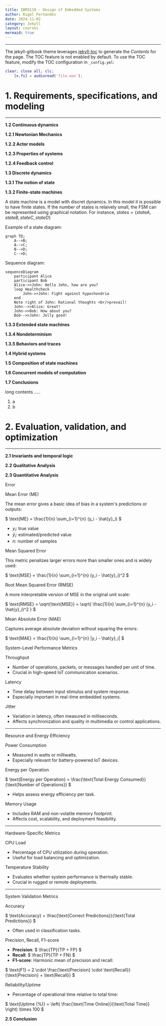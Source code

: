 ```yaml
---
title: IBM3119 - Design of Embedded Systems
author: Rigel Fernandes
date: 2024-11-02
category: Jekyll
layout: courses
mermaid: true
---
```


-------------

The jekyll-gitbook theme leverages [jekyll-toc][1] to generate the *Contents* for the page.
The TOC feature is not enabled by default. To use the TOC feature, modify the TOC
configuration in `_config.yml`:

```Matlab
clear; close all; clc;
    [x,fs] = audioread('file.wav');
```

# 1. Requirements, specifications, and modeling
-------------

**1.2 Continuous dynamics**

**1.2.1 Newtonian Mechanics**

**1.2.2 Actor models**

**1.2.3 Properties of systems**

**1.2.4 Feedback control**

**1.3 Discrete dynamics**

**1.3.1 The notion of state**

**1.3.2 Finite-state machines**

A state machine is a model with discret dynamics. In this model it is possible to have finite states. If the number of states is relaively small, the FSM can be represented using graphical notation. For instance, $states = \{stateA, stateB, stateC, stateD\}$

Example of a state diagram:

```mermaid
graph TD;
    A-->B;
    A-->C;
    B-->D;
    C-->D;
```

Sequence diagram:

```mermaid
sequenceDiagram
    participant Alice
    participant Bob
    Alice->>John: Hello John, how are you?
    loop Healthcheck
        John->>John: Fight against hypochondria
    end
    Note right of John: Rational thoughts <br/>prevail!
    John-->>Alice: Great!
    John->>Bob: How about you?
    Bob-->>John: Jolly good!
```

**1.3.3 Extended state machines**

**1.3.4 Nondeterminism**

**1.3.5 Behaviors and traces**

**1.4 Hybrid systems**

**1.5 Composition of state machines**

**1.6 Concurrent models of computation**

**1.7 Conclusions**

long contents .....

1. a
2. b

# 2. Evaluation, validation, and optimization
-------------

**2.1 Invariants and temporal logic**

**2.2 Qualitative Analysis**

**2.3 Quantitative Analysis**

Error

Mean Error (ME)

The mean error gives a basic idea of bias in a system's predictions or outputs:

$
\text{ME} = \frac{1}{n} \sum_{i=1}^{n} (y_i - \hat{y}_i)
$

- $y_i$: true value  
- $\hat{y}_i$: estimated/predicted value  
- $n$: number of samples

Mean Squared Error

This metric penalizes larger errors more than smaller ones and is widely used:

$
\text{MSE} = \frac{1}{n} \sum_{i=1}^{n} (y_i - \hat{y}_i)^2
$

Root Mean Squared Error (RMSE)

A more interpretable version of MSE in the original unit scale:

$
\text{RMSE} = \sqrt{\text{MSE}} = \sqrt{ \frac{1}{n} \sum_{i=1}^{n} (y_i - \hat{y}_i)^2 }
$

Mean Absolute Error (MAE)

Captures average absolute deviation without squaring the errors:

$
\text{MAE} = \frac{1}{n} \sum_{i=1}^{n} |y_i - \hat{y}_i|
$

System-Level Performance Metrics

Throughput

- Number of operations, packets, or messages handled per unit of time.  
- Crucial in high-speed IoT communication scenarios.

Latency

- Time delay between input stimulus and system response.  
- Especially important in real-time embedded systems.

Jitter

- Variation in latency, often measured in milliseconds.  
- Affects synchronization and quality in multimedia or control applications.

---

Resource and Energy Efficiency

Power Consumption

- Measured in watts or milliwatts.  
- Especially relevant for battery-powered IoT devices.

Energy per Operation

$
\text{Energy per Operation} = \frac{\text{Total Energy Consumed}}{\text{Number of Operations}}
$

- Helps assess energy efficiency per task.

Memory Usage

- Includes RAM and non-volatile memory footprint.  
- Affects cost, scalability, and deployment feasibility.

---

Hardware-Specific Metrics

CPU Load

- Percentage of CPU utilization during operation.  
- Useful for load balancing and optimization.

Temperature Stability

- Evaluates whether system performance is thermally stable.  
- Crucial in rugged or remote deployments.

---

System Validation Metrics

Accuracy

$
\text{Accuracy} = \frac{\text{Correct Predictions}}{\text{Total Predictions}}
$

- Often used in classification tasks.

Precision, Recall, F1-score

- **Precision**: $ \frac{TP}{TP + FP} $  
- **Recall**: $ \frac{TP}{TP + FN} $  
- **F1-score**: Harmonic mean of precision and recall:

$
\text{F1} = 2 \cdot \frac{\text{Precision} \cdot \text{Recall}}{\text{Precision} + \text{Recall}}
$

Reliability/Uptime

- Percentage of operational time relative to total time:

$
\text{Uptime (\%)} = \left( \frac{\text{Time Online}}{\text{Total Time}} \right) \times 100
$

**2.5 Conclusion**

[1]: https://github.com/allejo/jekyll-toc
